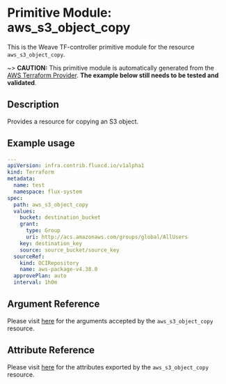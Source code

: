 
# Primitive Module: aws_s3_object_copy

This is the Weave TF-controller primitive module for the resource `aws_s3_object_copy`.

~> **CAUTION:** This primitive module is automatically generated from the [AWS Terraform Provider](https://registry.terraform.io/providers/hashicorp/aws/latest/docs/resources/s3_object_copy). **The example below still needs to be tested and validated**.

## Description

Provides a resource for copying an S3 object.

## Example usage

```yaml
---
apiVersion: infra.contrib.fluxcd.io/v1alpha1
kind: Terraform
metadata:
  name: test
  namespace: flux-system
spec:
  path: aws_s3_object_copy
  values:
    bucket: destination_bucket
    grant:
      type: Group
      uri: http://acs.amazonaws.com/groups/global/AllUsers
    key: destination_key
    source: source_bucket/source_key
  sourceRef:
    kind: OCIRepository
    name: aws-package-v4.38.0
  approvePlan: auto
  interval: 1h0m
```

## Argument Reference

Please visit [here](https://registry.terraform.io/providers/hashicorp/aws/latest/docs/resources/s3_object_copy#argument-reference) for the arguments accepted by the `aws_s3_object_copy` resource.

## Attribute Reference

Please visit [here](https://registry.terraform.io/providers/hashicorp/aws/latest/docs/resources/s3_object_copy#attributes-reference) for the attributes exported by the `aws_s3_object_copy` resource.
